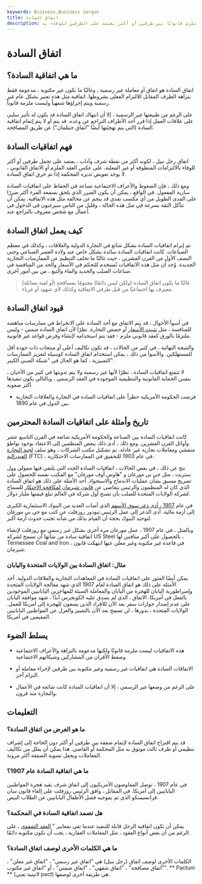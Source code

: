 ```yaml
---
keywords: Business,Business Jargon
title: اتفاق السادة
description: اتفاق السادة هو اتفاق غير رسمي وغير ملزم قانونًا بين طرفين أو أكثر يعتمد على الطرفين للوفاء به.
---
```


# اتفاق السادة
## ما هي اتفاقية السادة؟

اتفاق السادة هو اتفاق أو معاملة غير رسمية ، وغالبًا ما تكون غير مكتوبة ، مدعومة فقط بنزاهة الطرف المقابل للالتزام الفعلي بشروطها. اتفاقية مثل هذه تعتبر بشكل عام غير رسمية ويتم إجراؤها شفهياً وليست ملزمة قانوناً.

على الرغم من طبيعتها غير الرسمية ، إلا أن انتهاك اتفاق السادة قد يكون له تأثير سلبي على علاقات العمل إذا قرر أحد الأطراف التراجع عن وعده. قد يتم أو لا يتم إتمام اتفاقية السادة (التي يتم تهجئتها أيضًا "اتفاق جنتلمان") عن طريق المصافحة.

## فهم اتفاقيات السادة

اتفاق رجل نبيل ، لكونه أكثر من نقطة شرف وآداب ، يعتمد على تحمل طرفين أو أكثر للوفاء بالالتزامات المنطوقة أو غير المعلنة. على عكس العقد الملزم أو الاتفاق القانوني ، لا يوجد تعويض تديره المحكمة إذا تم خرق اتفاق السادة.

ومع ذلك ، فإن الضغوط والأعراف الاجتماعية تساعد في الحفاظ على اتفاقيات السادة سارية المفعول. في الواقع ، يمكن أن يكون الضرر الذي يلحق بسمعة المرء أكثر ضررًا على المدى الطويل من أي مكسب نقدي قد ينجم عن مخالفة مثل هذه الاتفاقية. يمكن أن تتآكل الثقة بسرعة في مثل هذه الحالة ، وقليل من الناس سيرغبون في الدخول في أعمال مع شخص معروف بالتراجع عنه.

## كيف يعمل اتفاق السادة

تم إبرام اتفاقيات السادة بشكل شائع في التجارة الدولية والعلاقات ، وكذلك في معظم الصناعات. كانت اتفاقيات السادة سائدة بشكل خاص عند ولادة العصر الصناعي وحتى النصف الأول من القرن العشرين ، حيث غالبًا ما تخلف التنظيم عن الممارسات التجارية الجديدة. وُجد أن مثل هذه الاتفاقيات تُستخدم للتحكم في الأسعار والحد من المنافسة في صناعات الصلب والحديد والماء والتبغ ، من بين أمور أخرى.

> غالبًا ما يكون اتفاق السادة (ولكن ليس دائمًا) مختومًا بمصافحة (أو لفتة مماثلة) معترف بها اجتماعيًا من قبل طرفي الاتفاقية وكذلك لأي شهود أو غرباء.

>

## قيود اتفاق السادة

في أسوأ الأحوال ، قد يتم الاتفاق مع أحد السادة على الانخراط في ممارسات مناهضة للمنافسة ، مثل [تثبيت الأسعار](/fixing) أو حصص التجارة. نظرًا لأن اتفاق السادة ضمني - وليس ملتزمًا بالورق كعقد قانوني ملزم - فقد يتم استخدامه لإنشاء وفرض قواعد غير قانونية.

والنتيجة النهائية ، في كثير من الحالات ، قد تكون تكاليف أعلى أو منتجات ذات جودة أقل للمستهلكين. والأسوأ من ذلك ، يمكن استخدام اتفاق السادة كوسيلة لتعزيز الممارسات التمييزية ، كما هو الحال في "شبكة الصبي الكبير".

لا تتمتع اتفاقيات السادة ، نظرًا لأنها غير رسمية ولا يتم تدوينها في كثير من الأحيان ، بنفس الحماية القانونية والتنظيمية الموجودة في العقد الرسمي ، وبالتالي يكون تنفيذها أكثر صعوبة.

- فرضت الحكومة الأمريكية حظراً على اتفاقيات السادة في التجارة والعلاقات التجارية بين الدول في عام 1890.

>

## تاريخ وأمثلة على اتفاقيات السادة المحترمين

كانت اتفاقيات السادة بين الصناعة والحكومة الأمريكية شائعة في القرن التاسع عشر وأوائل القرن العشرين. ومع ذلك ، أدى ذلك ببعض المنظمين إلى الاعتقاد بوجود تواطؤ متفشي ومعاملات تجارية غير عادلة. تم تشكيل مكتب الشركات ، وهو سلف [لجنة التجارة الفيدرالية](/ftc) (FTC) ، في عام 1903 للتحقيق في الممارسات الاحتكارية.

نتج عن ذلك ، في بعض الحالات ، اتفاقيات السادة الجدد التي يلتقي فيها ممولي وول ستريت ، مثل جي بي مورغان و "هاوس أوف مورغان" مع المكتب نفسه للحصول على تصريح مسبق بشأن عمليات الاندماج والاستحواذ. أحد الأمثلة على ذلك هو اتفاق السادة الذي كان له المنظمون والرئيس يتغاضى عن [قانون شيرمان لمكافحة الاحتكار](/sherman-antiturst-act) للسماح لشركة الولايات المتحدة للصلب بأن تصبح أول شركة في العالم تبلغ قيمتها مليار دولار.

في عام [1907 ، أدى ذعر سوق الأسهم](/bank-panic-of-1907) الذي أصاب العديد من البنوك الاستثمارية الكبرى إلى أزمة مالية. أدى الذعر إلى عمل الرئيس ثيودور روزفلت عن كثب مع جي بي مورغان لتوحيد البنوك بحجة أن القيام بذلك من شأنه تجنب حدوث أزمة أكبر.

وبالمثل ، في عام 1907 ، عمل مورغان مرة أخرى بشكل غير رسمي مع روزفلت لإنشاء اتفاقية سادة من شأنها أن تسمح لشركة US Steel بالحصول على أكبر منافس لها ، Tennessee Coal and Iron ، في قاعدة غير مكتوبة وغير معلن عنها انتهكت قانون شيرمان.

### مثال: اتفاق السادة بين الولايات المتحدة واليابان

يمكن أيضًا العثور على اتفاقيات السادة في المعاهدات التجارية والعلاقات الدولية. أحد الأمثلة على ذلك هو اتفاق السادة لعام 1907 الذي شهد معالجة الولايات المتحدة وإمبراطورية اليابان للهجرة من اليابان والمعاملة السيئة للمهاجرين اليابانيين الموجودين بالفعل في أمريكا. الاتفاق ، الذي لم يصدق عليه الكونجرس أبدًا ، شهد موافقة اليابان على عدم إصدار جوازات سفر بعد الآن للأفراد الذين يسعون للهجرة إلى أمريكا للعمل. الولايات المتحدة ، بدورها ، لن تسمح بعد الآن بالتمييز والعزل عن المواطنين اليابانيين المقيمين في أمريكا.

## يسلط الضوء

- هذه الاتفاقيات ليست ملزمة قانونًا ولكنها مدعومة بالنزاهة والأعراف الاجتماعية وضغط الأقران من المشاركين وشبكاتهم الاجتماعية.

- الاتفاقات السادة هي اتفاقيات غير رسمية وغير مكتوبة بين طرفين لإجراء معاملة أو التزام آخر.

- على الرغم من وضعها غير الرسمي ، إلا أن اتفاقيات السادة كانت شائعة في الأعمال والتجارة منذ قرون.

## التعليمات

### ما هو الغرض من اتفاق السادة؟

قد يتم اقتراح اتفاق السادة لإتمام صفقة بين طرفين أو أكثر دون الحاجة إلى إشراف تنظيمي أو طرف ثالث موثوق به مثل المحكمة أو القاضي. هذا يمكن أن يقلل من تكاليف المعاملات ويجعل تسوية الصفقة أكثر مرونة.

### ما هي اتفاقية السادة عام 1907؟

في عام 1907 ، توصل المفاوضون الأمريكيون إلى اتفاق شرف يقيد هجرة المواطنين اليابانيين إلى أمريكا. في المقابل ، وافق الرئيس روزفلت على إلغاء قانون سان فرانسيسكو الذي تم بموجبه فصل الأطفال اليابانيين عن الطلاب البيض.

### هل تصمد اتفاقية السادة في المحكمة؟

يمكن أن تكون اتفاقية الرجل قابلة للتنفيذ عندما تفي بمعايير " [العقد الشفوي](/oral-contract) ، على الرغم من أن بعض أنواع العقود ، مثل المعاملات العقارية ، يجب أن تكون مكتوبة دائمًا.

### ما هي الكلمات الأخرى لوصف اتفاق السادة؟

الكلمات الأخرى لوصف اتفاق (رجل نبيل) هي "اتفاق غير رسمي" ، "اتفاق غير معلن" ، "اتفاق مصافحة" ، "اتفاق شفهي" ، "اتفاق ضمني" ، أو "اتفاق غير مكتوب". ** Pactum ** (لاتينية تعني pact) هي طريقة أخرى لوصفها.

